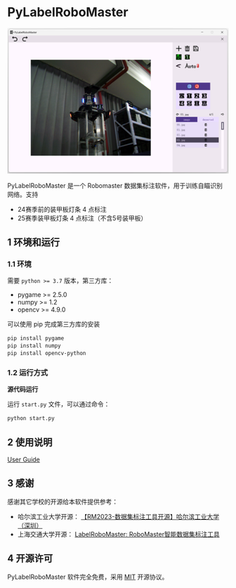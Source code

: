 # PyLabelRoboMaster

![](./resources/README/1.png)

PyLabelRoboMaster 是一个 Robomaster 数据集标注软件，用于训练自瞄识别网络。支持

- 24赛季前的装甲板灯条 4 点标注
- 25赛季装甲板灯条 4 点标注（不含5号装甲板）



## 1 环境和运行

### 1.1 环境

需要 `python >= 3.7` 版本，第三方库：

- pygame >= 2.5.0
- numpy >= 1.2
- opencv >= 4.9.0

可以使用 pip 完成第三方库的安装

```bash
pip install pygame
pip install numpy
pip install opencv-python
```



### 1.2 运行方式

**源代码运行**

运行 `start.py` 文件，可以通过命令：

```bash
python start.py
```



## 2 使用说明

[User Guide](./docs/User%20Guide.md)



## 3 感谢

感谢其它学校的开源给本软件提供参考：

- 哈尔滨工业大学开源： [【RM2023-数据集标注工具开源】哈尔滨工业大学（深圳）](https://github.com/MonthMoonBird/LabelRoboMaster) 
- 上海交通大学开源： [LabelRoboMaster: RoboMaster智能数据集标注工具](https://github.com/xinyang-go/LabelRoboMaster)



## 4 开源许可

PyLabelRoboMaster 软件完全免费，采用 [MIT](https://opensource.org/license/MIT) 开源协议。
